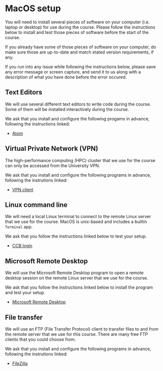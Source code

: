 # MacOS setup

You will need to install several pieces of software on your computer (i.e. laptop or desktop) for use during the course.
Please follow the instructions below to install and test those pieces of software before the start of the course.

If you already have some of those pieces of software on your computer, do make sure those are up-to-date and match stated version requirements, if any.

If you run into any issue while following the instructions below,
please save any error message or screen capture,
and send it to us along with a description of what you have done before the error occured.

## Text Editors

We will use several different text editors to write code during the course.
Some of them will be installed interactively during the course.

We ask that you install and configure the following progams in advance, following the instructions linked:

- [Atom](items/atom.md)

## Virtual Private Network (VPN)

The high-performance computing (HPC) cluster that we use for the course
can only be accessed from the University VPN.

We ask that you install and configure the following programs in advance, following the instrutions linked:

- [VPN client](items/vpn.md)

## Linux command line

We will need a local Linux terminal to connect to the remote Linux server that we use for the course.
MacOS is unix-based and includes a builtin `Terminal` app.

We ask that you follow the instructions linked below to test your setup.

- [CCB login](items/ssh_ccb.md)

## Microsoft Remote Desktop

We will use the Microsoft Remote Desktop program to open a remote desktop session on the remote Linux server that we use for the course.

We ask that you follow the instructions linked below to install the program and test your setup.

- [Microsoft Remote Desktop](items/microsoft_remote_desktop.md)

## File transfer

We will use an FTP (File Transfer Protocol) client to transfer files to and from the remote server that we use for this course.
There are many free FTP clients that you could choose from.

We ask that you install and configure the following programs in advance, following the instrutions linked:

- [FileZilla](items/filezilla.md)

